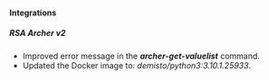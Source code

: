 
#### Integrations
##### RSA Archer v2
- Improved error message in the ***archer-get-valuelist*** command.
- Updated the Docker image to: *demisto/python3:3.10.1.25933*.
